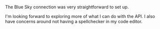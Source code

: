 The Blue Sky connection was very straightforward to set up.

<!--more-->

I'm looking forward to exploring more of what I can do with the API.
I also have concerns around not having a spellchecker in my code editor.
